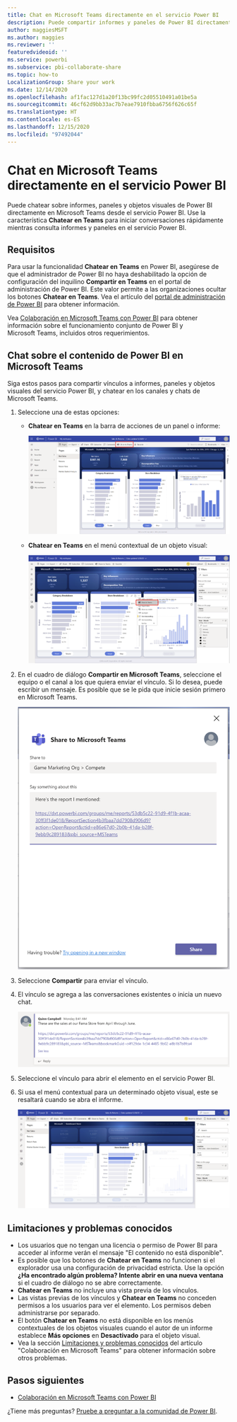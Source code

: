 ```yaml
---
title: Chat en Microsoft Teams directamente en el servicio Power BI
description: Puede compartir informes y paneles de Power BI directamente en Microsoft Teams desde el servicio Power BI.
author: maggiesMSFT
ms.author: maggies
ms.reviewer: ''
featuredvideoid: ''
ms.service: powerbi
ms.subservice: pbi-collaborate-share
ms.topic: how-to
LocalizationGroup: Share your work
ms.date: 12/14/2020
ms.openlocfilehash: af1fac127d1a20f13bc99fc2d05510491a01be5a
ms.sourcegitcommit: 46cf62d9bb33ac7b7eae7910fbba6756f626c65f
ms.translationtype: HT
ms.contentlocale: es-ES
ms.lasthandoff: 12/15/2020
ms.locfileid: "97492044"
---
```

# <a name="chat-in-microsoft-teams-directly-from-the-power-bi-service"></a>Chat en Microsoft Teams directamente en el servicio Power BI

Puede chatear sobre informes, paneles y objetos visuales de Power BI directamente en Microsoft Teams desde el servicio Power BI. Use la característica **Chatear en Teams** para iniciar conversaciones rápidamente mientras consulta informes y paneles en el servicio Power BI.

## <a name="requirements"></a>Requisitos

Para usar la funcionalidad **Chatear en Teams** en Power BI, asegúrese de que el administrador de Power BI no haya deshabilitado la opción de configuración del inquilino **Compartir en Teams** en el portal de administración de Power BI. Este valor permite a las organizaciones ocultar los botones **Chatear en Teams**. Vea el artículo del [portal de administración de Power BI](../admin/service-admin-portal.md#share-to-teams) para obtener información.

Vea [Colaboración en Microsoft Teams con Power BI](service-collaborate-microsoft-teams.md) para obtener información sobre el funcionamiento conjunto de Power BI y Microsoft Teams, incluidos otros requerimientos.

## <a name="chat-about-power-bi-content-in-microsoft-teams"></a>Chat sobre el contenido de Power BI en Microsoft Teams

Siga estos pasos para compartir vínculos a informes, paneles y objetos visuales del servicio Power BI, y chatear en los canales y chats de Microsoft Teams.

1. Seleccione una de estas opciones:

   * **Chatear en Teams** en la barra de acciones de un panel o informe:

       ![Captura de pantalla del botón Compartir en Teams en la barra de acciones.](media/service-share-report-teams/service-teams-share-to-teams-action-bar-button.png)
    
   * **Chatear en Teams** en el menú contextual de un objeto visual:
    
      ![Captura de pantalla del botón Compartir en Teams en el menú contextual de un objeto visual.](media/service-share-report-teams/service-teams-share-to-teams-visual-context-menu.png)

1. En el cuadro de diálogo **Compartir en Microsoft Teams**, seleccione el equipo o el canal a los que quiera enviar el vínculo. Si lo desea, puede escribir un mensaje. Es posible que se le pida que inicie sesión primero en Microsoft Teams.

    ![Captura de pantalla del cuadro de diálogo Compartir en Microsoft Teams con información y mensaje.](media/service-share-report-teams/service-teams-share-to-teams-dialog.png)

1. Seleccione **Compartir** para enviar el vínculo.
    
1. El vínculo se agrega a las conversaciones existentes o inicia un nuevo chat.

    ![Captura de pantalla de la conversación de Microsoft Teams con vínculo a un elemento de Power BI.](media/service-share-report-teams/service-teams-share-to-teams-deep-link.png)

1. Seleccione el vínculo para abrir el elemento en el servicio Power BI.

1. Si usa el menú contextual para un determinado objeto visual, este se resaltará cuando se abra el informe.

    ![Captura de pantalla del informe de Power BI abierto con un objeto visual específico resaltado.](media/service-share-report-teams/service-teams-share-to-teams-spotlight-visual.png)


## <a name="known-issues-and-limitations"></a>Limitaciones y problemas conocidos

- Los usuarios que no tengan una licencia o permiso de Power BI para acceder al informe verán el mensaje "El contenido no está disponible".
- Es posible que los botones de **Chatear en Teams** no funcionen si el explorador usa una configuración de privacidad estricta. Use la opción **¿Ha encontrado algún problema? Intente abrir en una nueva ventana** si el cuadro de diálogo no se abre correctamente.
- **Chatear en Teams** no incluye una vista previa de los vínculos.
- Las vistas previas de los vínculos y **Chatear en Teams** no conceden permisos a los usuarios para ver el elemento. Los permisos deben administrarse por separado.
- El botón **Chatear en Teams** no está disponible en los menús contextuales de los objetos visuales cuando el autor de un informe establece **Más opciones** en **Desactivado** para el objeto visual.
- Vea la sección [Limitaciones y problemas conocidos](service-collaborate-microsoft-teams.md#known-issues-and-limitations) del artículo "Colaboración en Microsoft Teams" para obtener información sobre otros problemas.

## <a name="next-steps"></a>Pasos siguientes

- [Colaboración en Microsoft Teams con Power BI](service-collaborate-microsoft-teams.md)

¿Tiene más preguntas? [Pruebe a preguntar a la comunidad de Power BI](https://community.powerbi.com/).
